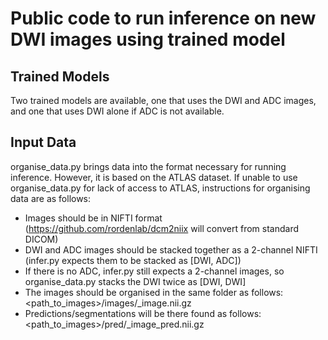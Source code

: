 # Public code to run inference on new DWI images using trained model
## Trained Models
Two trained models are available, one that uses the DWI and ADC images, and one that uses DWI alone if ADC is not available. 
## Input Data
organise_data.py brings data into the format necessary for running inference. However, it is based on the ATLAS dataset. If unable to use organise_data.py for lack of access to ATLAS, instructions for organising data are as follows:

- Images should be in NIFTI format (https://github.com/rordenlab/dcm2niix will convert from standard DICOM)
- DWI and ADC images should be stacked together as a 2-channel NIFTI (infer.py expects them to be stacked as [DWI, ADC])
- If there is no ADC, infer.py still expects a 2-channel images, so organise_data.py stacks the DWI twice as [DWI, DWI]
- The images should be organised in the same folder as follows: <path_to_images>/images/<subject>_image.nii.gz
- Predictions/segmentations will be there found as follows: <path_to_images>/pred/<subject>_image_pred.nii.gz
